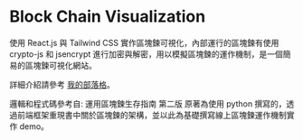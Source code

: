 # Block Chain Visualization

使用 React.js 與 Tailwind CSS 實作區塊鍊可視化，內部運行的區塊鍊有使用 crypto-js 和 jsencrypt 進行加密與解密，用以模擬區塊鍊的運作機制，是一個簡易的區塊鍊可視化網站。

詳細介紹請參考 [我的部落格](https://blog.hanklu.tw/posts/block-chain-visualization/)。

邏輯和程式碼參考自: 運用區塊鍊生存指南 第二版
原著為使用 python 撰寫的，透過前端框架重現書中關於區塊鍊的架構，並以此為基礎撰寫線上區塊鍊運作機制實作 demo。
